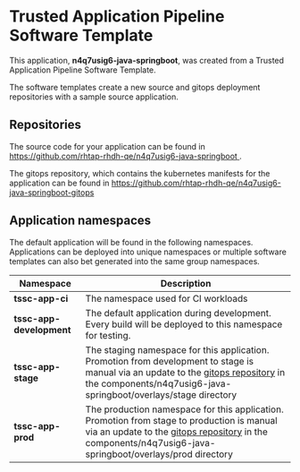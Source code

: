 # Trusted Application Pipeline Software Template

This application, **n4q7usig6-java-springboot**, was created from a Trusted Application Pipeline Software Template.

The software templates create a new source and gitops deployment repositories with a sample source application. 

## Repositories

The source code for your application can be found in [https://github.com/rhtap-rhdh-qe/n4q7usig6-java-springboot ](https://github.com/rhtap-rhdh-qe/n4q7usig6-java-springboot ).
 
The gitops repository, which contains the kubernetes manifests for the application can be found in 
[https://github.com/rhtap-rhdh-qe/n4q7usig6-java-springboot-gitops ](https://github.com/rhtap-rhdh-qe/n4q7usig6-java-springboot-gitops ) 

## Application namespaces 

The default application will be found in the following namespaces. Applications can be deployed into unique namespaces or multiple software templates can also bet generated into the same group namespaces.  

|  Namespace   |  Description   |  
| -------- | -------- |
| **tssc-app-ci** | The namespace used for CI workloads |
| **tssc-app-development** | The default application during development. Every build will be deployed to this namespace for testing. |
| **tssc-app-stage** | The staging namespace for this application. Promotion from development to stage is manual via an update to the [gitops repository](https://github.com/rhtap-rhdh-qe/n4q7usig6-java-springboot-gitops ) in the components/n4q7usig6-java-springboot/overlays/stage directory |
| **tssc-app-prod** | The production namespace for this application. Promotion from stage to production is manual via an update to the [gitops repository](https://github.com/rhtap-rhdh-qe/n4q7usig6-java-springboot-gitops ) in the components/n4q7usig6-java-springboot/overlays/prod directory |